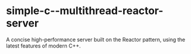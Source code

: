 # simple-c--multithread-reactor-server
A concise high-performance server built on the Reactor pattern, using the latest features of modern C++.
